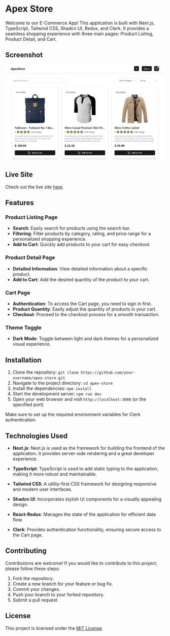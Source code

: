 # Apex Store

Welcome to our E-Commerce App! This application is built with Next.js, TypeScript, Tailwind CSS, Shadcn UI, Redux, and Clerk. It provides a seamless shopping experience with three main pages: Product Listing, Product Detail, and Cart.

## Screenshot

![](/public/screenshot.png)

## Live Site

Check out the live site [here](https://apex-st0re.vercel.app/).

## Features

### Product Listing Page

- **Search**: Easily search for products using the search bar.
- **Filtering**: Filter products by category, rating, and price range for a personalized shopping experience.
- **Add to Cart**: Quickly add products to your cart for easy checkout.

### Product Detail Page

- **Detailed Information**: View detailed information about a specific product.
- **Add to Cart**: Add the desired quantity of the product to your cart.

### Cart Page

- **Authentication**: To access the Cart page, you need to sign in first.
- **Product Quantity**: Easily adjust the quantity of products in your cart.
- **Checkout**: Proceed to the checkout process for a smooth transaction.

### Theme Toggle

- **Dark Mode**: Toggle between light and dark themes for a personalized visual experience.

## Installation

1. Clone the repository: `git clone https://github.com/your-username/apex-store.git`
2. Navigate to the project directory: `cd apex-store`
3. Install the dependencies: `npm install`
4. Start the development server: `npm run dev`
5. Open your web browser and visit `http://localhost:3000` (or the specified port)

Make sure to set up the required environment variables for Clerk authentication.

## Technologies Used

- **Next.js**: Next.js is used as the framework for building the frontend of the application. It provides server-side rendering and a great developer experience.

- **TypeScript**: TypeScript is used to add static typing to the application, making it more robust and maintainable.

- **Tailwind CSS**: A utility-first CSS framework for designing responsive and modern user interfaces.

- **Shadcn UI**: Incorporates stylish UI components for a visually appealing design.
- **React-Redux**: Manages the state of the application for efficient data flow.
- **Clerk**: Provides authentication functionality, ensuring secure access to the Cart page.

## Contributing

Contributions are welcome! If you would like to contribute to this project, please follow these steps:

1. Fork the repository.
2. Create a new branch for your feature or bug fix.
3. Commit your changes.
4. Push your branch to your forked repository.
5. Submit a pull request.

## License

This project is licensed under the [MIT License](LICENSE).
